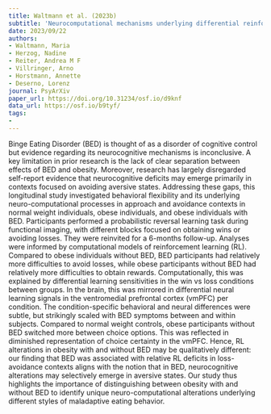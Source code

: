 ```yaml
---
title: Waltmann et al. (2023b)
subtitle: 'Neurocomputational mechanisms underlying differential reinforcement learning from wins and losses in obesity with and without Binge Eating'
date: 2023/09/22
authors:
- Waltmann, Maria
- Herzog, Nadine
- Reiter, Andrea M F
- Villringer, Arno
- Horstmann, Annette
- Deserno, Lorenz
journal: PsyArXiv
paper_url: https://doi.org/10.31234/osf.io/d9knf
data_url: https://osf.io/b9tyf/
tags:
-
---
```


Binge Eating Disorder (BED) is thought of as a disorder of cognitive control but evidence regarding its neurocognitive mechanisms is inconclusive. A key limitation in prior research is the lack of clear separation between effects of BED and obesity. Moreover, research has largely disregarded self-report evidence that neurocognitive deficits may emerge primarily in contexts focused on avoiding aversive states. Addressing these gaps, this longitudinal study investigated behavioral flexibility and its underlying neuro-computational processes in approach and avoidance contexts in normal weight individuals, obese individuals, and obese individuals with BED. Participants performed a probabilistic reversal learning task during functional imaging, with different blocks focused on obtaining wins or avoiding losses. They were reinvited for a 6-months follow-up. Analyses were informed by computational models of reinforcement learning (RL). Compared to obese individuals without BED, BED participants had relatively more difficulties to avoid losses, while obese participants without BED had relatively more difficulties to obtain rewards. Computationally, this was explained by differential learning sensitivities in the win vs loss conditions between groups. In the brain, this was mirrored in differential neural learning signals in the ventromedial prefrontal cortex (vmPFC) per condition. The condition-specific behavioral and neural differences were subtle, but strikingly scaled with BED symptoms between and within subjects. Compared to normal weight controls, obese participants without BED switched more between choice options. This was reflected in diminished representation of choice certainty in the vmPFC. Hence, RL alterations in obesity with and without BED may be qualitatively different: our finding that BED was associated with relative RL deficits in loss-avoidance contexts aligns with the notion that in BED, neurocognitive alterations may selectively emerge in aversive states. Our study thus highlights the importance of distinguishing between obesity with and without BED to identify unique neuro-computational alterations underlying different styles of maladaptive eating behavior.
